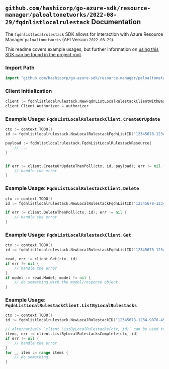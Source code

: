 
## `github.com/hashicorp/go-azure-sdk/resource-manager/paloaltonetworks/2022-08-29/fqdnlistlocalrulestack` Documentation

The `fqdnlistlocalrulestack` SDK allows for interaction with Azure Resource Manager `paloaltonetworks` (API Version `2022-08-29`).

This readme covers example usages, but further information on [using this SDK can be found in the project root](https://github.com/hashicorp/go-azure-sdk/tree/main/docs).

### Import Path

```go
import "github.com/hashicorp/go-azure-sdk/resource-manager/paloaltonetworks/2022-08-29/fqdnlistlocalrulestack"
```


### Client Initialization

```go
client := fqdnlistlocalrulestack.NewFqdnListLocalRulestackClientWithBaseURI("https://management.azure.com")
client.Client.Authorizer = authorizer
```


### Example Usage: `FqdnListLocalRulestackClient.CreateOrUpdate`

```go
ctx := context.TODO()
id := fqdnlistlocalrulestack.NewLocalRulestackFqdnListID("12345678-1234-9876-4563-123456789012", "example-resource-group", "localRulestackValue", "fqdnListValue")

payload := fqdnlistlocalrulestack.FqdnListLocalRulestackResource{
	// ...
}


if err := client.CreateOrUpdateThenPoll(ctx, id, payload); err != nil {
	// handle the error
}
```


### Example Usage: `FqdnListLocalRulestackClient.Delete`

```go
ctx := context.TODO()
id := fqdnlistlocalrulestack.NewLocalRulestackFqdnListID("12345678-1234-9876-4563-123456789012", "example-resource-group", "localRulestackValue", "fqdnListValue")

if err := client.DeleteThenPoll(ctx, id); err != nil {
	// handle the error
}
```


### Example Usage: `FqdnListLocalRulestackClient.Get`

```go
ctx := context.TODO()
id := fqdnlistlocalrulestack.NewLocalRulestackFqdnListID("12345678-1234-9876-4563-123456789012", "example-resource-group", "localRulestackValue", "fqdnListValue")

read, err := client.Get(ctx, id)
if err != nil {
	// handle the error
}
if model := read.Model; model != nil {
	// do something with the model/response object
}
```


### Example Usage: `FqdnListLocalRulestackClient.ListByLocalRulestacks`

```go
ctx := context.TODO()
id := fqdnlistlocalrulestack.NewLocalRulestackID("12345678-1234-9876-4563-123456789012", "example-resource-group", "localRulestackValue")

// alternatively `client.ListByLocalRulestacks(ctx, id)` can be used to do batched pagination
items, err := client.ListByLocalRulestacksComplete(ctx, id)
if err != nil {
	// handle the error
}
for _, item := range items {
	// do something
}
```
